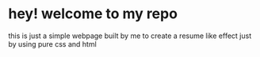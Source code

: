 # hey! welcome to my repo
this is just a simple webpage built by me to create a resume like effect just by using pure css and html
